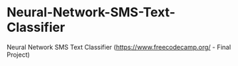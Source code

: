 # Neural-Network-SMS-Text-Classifier
Neural Network SMS Text Classifier (https://www.freecodecamp.org/ - Final Project)
